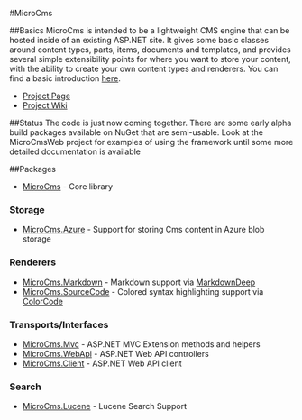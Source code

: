 #MicroCms

##Basics
MicroCms is intended to be a lightweight CMS engine that can be hosted inside of an existing ASP.NET site.  It gives some basic classes around content types, parts, items, documents and templates, and provides several simple extensibility points for where you want to store your content, with the ability to create your own content types and renderers.  You can find a basic introduction [here](https://github.com/jonstelly/MicroCms/wiki/Introduction).

* [Project Page](https://github.com/jonstelly/MicroCms)
* [Project Wiki](https://github.com/jonstelly/MicroCms/wiki)



##Status
The code is just now coming together.  There are some early alpha build packages available on NuGet that are semi-usable.  Look at the MicroCmsWeb project for examples of using the framework until some more detailed documentation is available

##Packages
* [MicroCms](https://www.nuget.org/packages/MicroCms/) - Core library

### Storage
* [MicroCms.Azure](https://www.nuget.org/packages/MicroCms.Azure/) - Support for storing Cms content in Azure blob storage

### Renderers 
* [MicroCms.Markdown](https://www.nuget.org/packages/MicroCms.Markdown/) - Markdown support via [MarkdownDeep](http://www.toptensoftware.com/markdowndeep/) 
* [MicroCms.SourceCode](https://www.nuget.org/packages/MicroCms.SourceCode/) - Colored syntax highlighting support via [ColorCode](http://colorcode.codeplex.com/)

### Transports/Interfaces
* [MicroCms.Mvc](https://www.nuget.org/packages/MicroCms.Mvc/) - ASP.NET MVC Extension methods and helpers
* [MicroCms.WebApi](https://www.nuget.org/packages/MicroCms.WebApi/) - ASP.NET Web API controllers
* [MicroCms.Client](https://www.nuget.org/packages/MicroCms.Client/) - ASP.NET Web API client

### Search
* [MicroCms.Lucene](https://www.nuget.org/packages/MicroCms.Lucene/) - Lucene Search Support 
